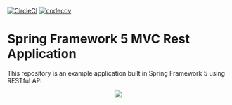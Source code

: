 [![CircleCI](https://circleci.com/gh/Silinde87/spring5-mvc-rest.svg?style=svg)](https://app.circleci.com/pipelines/github/Silinde87/spring5-mvc-rest)
[![codecov](https://codecov.io/gh/Silinde87/spring5-mvc-rest/branch/main/graph/badge.svg?token=FD430Q9FI3)](https://codecov.io/gh/Silinde87/spring5-mvc-rest)
# Spring Framework 5 MVC Rest Application

This repository is an example application built in Spring Framework 5 using RESTful API

<p align="center">
<img src="https://previews.dropbox.com/p/orig/AA_OWhnsiqLP0QLSgdAtba3EMhsCDX2XeXaWh5ryUhLTtSeRXt60kgE-NWZAcGez6BfdPU4BPXyOyRGp0Pjl3t78KzeB-0TyXgdOvpuWohwa8k5rC0lUvlpfRZ7z8ZuxK-vapDyZ_OQgdlgFySgtkdxrZB9N74ntb27vf3cJkjTj-SXmldH1y1vkx-xr-BT375sSKWmP3aGsshs5SaI3HZmGf_N-k21gfiGA0xLNuor5KrGllmSYOV6AVzE5QYd3apqIXpfMKFuajCNso1ig52pfQKDk8BTOiZP5abDSaftSbypicZ2h8BOnygXMLWoFkeU/p.gif?fv_content=true&size_mode=5">
<p>
